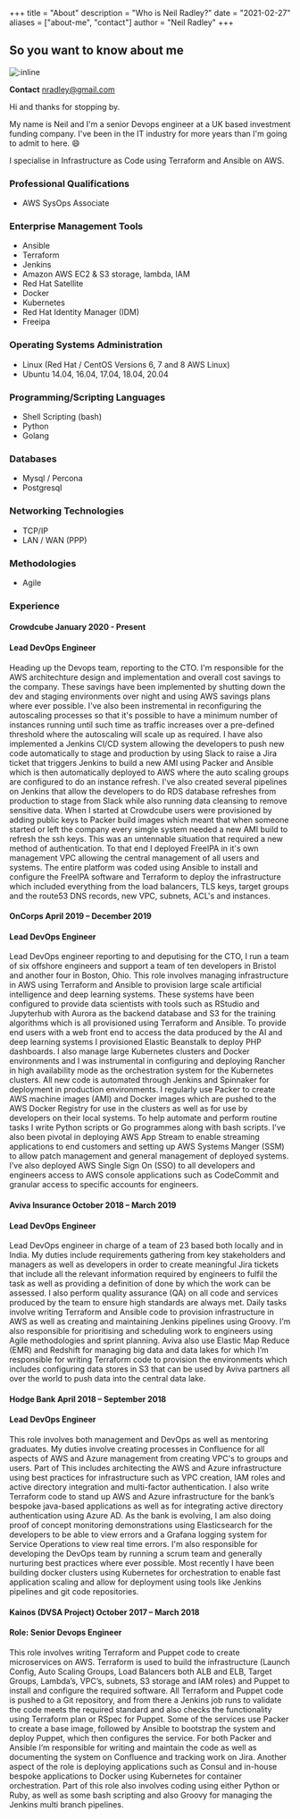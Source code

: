 +++
title = "About"
description = "Who is Neil Radley?"
date = "2021-02-27"
aliases = ["about-me", "contact"]
author = "Neil Radley"
+++

## So you want to know about me

![:inline](./../public/images/nr.png)

**Contact** nradley@gmail.com

Hi and thanks for stopping by.

My name is Neil and I'm a senior Devops engineer at a UK based investment funding company. I've been in the IT industry for more years than I'm going to admit to here. :smile:

I specialise in Infrastructure as Code using Terraform and Ansible on AWS.

### **Professional Qualifications**

* AWS SysOps Associate

### **Enterprise Management Tools**

* Ansible
* Terraform
* Jenkins
* Amazon AWS EC2 & S3 storage, lambda, IAM
* Red Hat Satellite
* Docker
* Kubernetes
* Red Hat Identity Manager (IDM)
* Freeipa

### **Operating Systems Administration**

* Linux (Red Hat / CentOS Versions 6, 7 and 8 AWS Linux)
* Ubuntu 14.04, 16.04, 17.04, 18.04, 20.04

### **Programming/Scripting Languages**

* Shell Scripting (bash)
* Python
* Golang

### **Databases**

* Mysql / Percona
* Postgresql

### **Networking Technologies**

* TCP/IP
* LAN / WAN (PPP)

### **Methodologies**

* Agile

### **Experience**

#### **Crowdcube January 2020 - Present**

#### **Lead DevOps Engineer**

Heading up the Devops team, reporting to the CTO. I'm responsible for the AWS architechture design and implementation and overall cost savings to the company. These savings have been implemented by shutting down the dev and staging environments over night and using AWS savings plans where ever possible. I've also been instremental in reconfiguring the autoscaling processes so that it's possible to have a minimum number of instances running until such time as traffic increases over a pre-defined threshold where the autoscaling will scale up as required. I have also implemented a Jenkins CI/CD system allowing the developers to push new code automatically to stage and production by using Slack to raise a Jira ticket that triggers Jenkins to build a new AMI using Packer and Ansible which is then automatically deployed to AWS where the auto scaling groups are configured to do an instance refresh. I've also created several pipelines on Jenkins that allow the developers to do RDS database refreshes from production to stage from Slack while also running data cleansing to remove sensitive data. When I started at Crowdcube users were provisioned by adding public keys to Packer build images which meant that when someone started or left the company every simgle system needed a new AMI build to refresh the ssh keys. This was an untennable situation that required a new method of authentication. To that end I deployed FreeIPA in it's own management VPC allowing the central management of all users and systems. The entire platform was coded using Ansible to install and configure the FreeIPA software and Terraform to deploy the infrastructure which included everything from the load balancers, TLS keys, target groups and the route53 DNS records, new VPC, subnets, ACL's and instances.

#### **OnCorps April 2019 – December 2019**

#### **Lead DevOps Engineer**

Lead DevOps engineer reporting to and deputising for the CTO, I run a team of six offshore engineers and support a team of ten developers in Bristol and another four in Boston, Ohio. This role involves managing infrastructure in AWS using Terraform and Ansible to provision large scale artificial intelligence and deep learning systems. These systems have been configured to provide data scientists with tools such as RStudio and Jupyterhub with Aurora as the backend database and S3 for the training algorithms which is all provisioned using Terraform and Ansible. To provide end users with a web front end to access the data produced by the AI and deep learning systems I provisioned Elastic Beanstalk to deploy PHP dashboards.  I also manage large Kubernetes clusters and Docker environments and I was instrumental in configuring and deploying Rancher in high availability mode as the orchestration system for the Kubernetes clusters. All new code is automated through Jenkins and Spinnaker for deployment in production environments. I regularly use Packer to create AWS machine images (AMI) and Docker images which are pushed to the AWS Docker Registry for use in the clusters as well as for use by developers on their local systems. To help automate and perform routine tasks I write Python scripts or Go programmes along with bash scripts. I’ve also been pivotal in deploying AWS App Stream to enable streaming applications to end customers and setting up AWS Systems Manger (SSM) to allow patch management and general management of deployed systems. I’ve also deployed AWS Single Sign On (SSO) to all developers and engineers access to AWS console applications such as CodeCommit and granular access to specific accounts for engineers.

#### **Aviva Insurance October 2018 – March 2019**

#### **Lead DevOps Engineer**

Lead DevOps engineer in charge of a team of 23 based both locally and in India. My duties include requirements gathering from key stakeholders and managers as well as developers in order to create meaningful Jira tickets that include all the relevant information required by engineers to fulfil the task as well as providing a definition of done by which the work can be assessed. I also perform quality assurance (QA) on all code and services produced by the team to ensure high standards are always met. Daily tasks involve writing Terraform and Ansible code to provision infrastructure in AWS as well as creating and maintaining Jenkins pipelines using Groovy. I’m also responsible for prioritising and scheduling work to engineers using Agile methodologies and sprint planning. Aviva also use Elastic Map Reduce (EMR) and Redshift for managing big data and data lakes for which I’m responsible for writing Terraform code to provision the environments which includes configuring data stores in S3 that can be used by Aviva partners all over the world to push data into the central data lake.

#### **Hodge Bank April 2018 – September 2018**

#### **Lead DevOps Engineer**

This role involves both management and DevOps as well as mentoring graduates. My duties involve creating
processes in Confluence for all aspects of AWS and Azure management from creating VPC's to groups and users. Part of This includes architecting the AWS and Azure infrastructure using best practices for infrastructure such as VPC creation, IAM roles and active directory integration and multi-factor authentication. I also write Terraform code to stand up AWS and Azure infrastructure for the bank’s bespoke java-based applications as well as for integrating active directory authentication using Azure AD. As the bank is evolving, I am also doing proof of concept monitoring demonstrations using Elasticsearch for the developers to be able to view errors and a Grafana logging system for Service Operations to view real time errors. I'm also responsible for developing the DevOps team by running a scrum team and generally nurturing best practices where ever possible. Most recently I have been building docker clusters using Kubernetes for orchestration to enable fast application scaling and allow for deployment using tools like Jenkins pipelines and git code repositories.

#### **Kainos (DVSA Project) October 2017 – March 2018**

#### **Role: Senior Devops Engineer**

This role involves writing Terraform and Puppet code to create microservices on AWS. Terraform is used to build the infrastructure (Launch Config, Auto Scaling Groups, Load Balancers both ALB and ELB, Target Groups, Lambda’s, VPC’s, subnets, S3 storage and IAM roles) and Puppet to install and configure the required software. All Terraform and Puppet code is pushed to a Git repository, and from there a Jenkins job runs to validate the code meets the required standard and also checks the functionality using Terraform plan or RSpec for Puppet. Some of the services use Packer to create a base image, followed by Ansible to bootstrap the system and deploy Puppet, which then configures the service. For both Packer and Ansible I’m responsible for writing and maintain the code as well as documenting the system on Confluence and tracking work on Jira. Another aspect of the role is deploying applications such as Consul and in-house bespoke applications to Docker using Kubernetes for container orchestration. Part of this role also involves coding using either Python or Ruby, as well as some bash scripting and also Groovy for managing the Jenkins multi branch pipelines.
